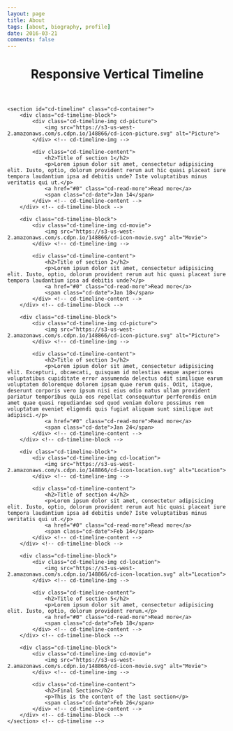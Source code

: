 ```yaml
---
layout: page
title: About
tags: [about, biography, profile]
date: 2016-03-21
comments: false
---
```

    

<html>
<body>
	<header>
		<h1>Responsive Vertical Timeline</h1>
	</header>

	<section id="cd-timeline" class="cd-container">
		<div class="cd-timeline-block">
			<div class="cd-timeline-img cd-picture">
				<img src="https://s3-us-west-2.amazonaws.com/s.cdpn.io/148866/cd-icon-picture.svg" alt="Picture">
			</div> <!-- cd-timeline-img -->

			<div class="cd-timeline-content">
				<h2>Title of section 1</h2>
				<p>Lorem ipsum dolor sit amet, consectetur adipisicing elit. Iusto, optio, dolorum provident rerum aut hic quasi placeat iure tempora laudantium ipsa ad debitis unde? Iste voluptatibus minus veritatis qui ut.</p>
				<a href="#0" class="cd-read-more">Read more</a>
				<span class="cd-date">Jan 14</span>
			</div> <!-- cd-timeline-content -->
		</div> <!-- cd-timeline-block -->

		<div class="cd-timeline-block">
			<div class="cd-timeline-img cd-movie">
				<img src="https://s3-us-west-2.amazonaws.com/s.cdpn.io/148866/cd-icon-movie.svg" alt="Movie">
			</div> <!-- cd-timeline-img -->

			<div class="cd-timeline-content">
				<h2>Title of section 2</h2>
				<p>Lorem ipsum dolor sit amet, consectetur adipisicing elit. Iusto, optio, dolorum provident rerum aut hic quasi placeat iure tempora laudantium ipsa ad debitis unde?</p>
				<a href="#0" class="cd-read-more">Read more</a>
				<span class="cd-date">Jan 18</span>
			</div> <!-- cd-timeline-content -->
		</div> <!-- cd-timeline-block -->

		<div class="cd-timeline-block">
			<div class="cd-timeline-img cd-picture">
				<img src="https://s3-us-west-2.amazonaws.com/s.cdpn.io/148866/cd-icon-picture.svg" alt="Picture">
			</div> <!-- cd-timeline-img -->

			<div class="cd-timeline-content">
				<h2>Title of section 3</h2>
				<p>Lorem ipsum dolor sit amet, consectetur adipisicing elit. Excepturi, obcaecati, quisquam id molestias eaque asperiores voluptatibus cupiditate error assumenda delectus odit similique earum voluptatem doloremque dolorem ipsam quae rerum quis. Odit, itaque, deserunt corporis vero ipsum nisi eius odio natus ullam provident pariatur temporibus quia eos repellat consequuntur perferendis enim amet quae quasi repudiandae sed quod veniam dolore possimus rem voluptatum eveniet eligendi quis fugiat aliquam sunt similique aut adipisci.</p>
				<a href="#0" class="cd-read-more">Read more</a>
				<span class="cd-date">Jan 24</span>
			</div> <!-- cd-timeline-content -->
		</div> <!-- cd-timeline-block -->

		<div class="cd-timeline-block">
			<div class="cd-timeline-img cd-location">
				<img src="https://s3-us-west-2.amazonaws.com/s.cdpn.io/148866/cd-icon-location.svg" alt="Location">
			</div> <!-- cd-timeline-img -->

			<div class="cd-timeline-content">
				<h2>Title of section 4</h2>
				<p>Lorem ipsum dolor sit amet, consectetur adipisicing elit. Iusto, optio, dolorum provident rerum aut hic quasi placeat iure tempora laudantium ipsa ad debitis unde? Iste voluptatibus minus veritatis qui ut.</p>
				<a href="#0" class="cd-read-more">Read more</a>
				<span class="cd-date">Feb 14</span>
			</div> <!-- cd-timeline-content -->
		</div> <!-- cd-timeline-block -->

		<div class="cd-timeline-block">
			<div class="cd-timeline-img cd-location">
				<img src="https://s3-us-west-2.amazonaws.com/s.cdpn.io/148866/cd-icon-location.svg" alt="Location">
			</div> <!-- cd-timeline-img -->

			<div class="cd-timeline-content">
				<h2>Title of section 5</h2>
				<p>Lorem ipsum dolor sit amet, consectetur adipisicing elit. Iusto, optio, dolorum provident rerum.</p>
				<a href="#0" class="cd-read-more">Read more</a>
				<span class="cd-date">Feb 18</span>
			</div> <!-- cd-timeline-content -->
		</div> <!-- cd-timeline-block -->

		<div class="cd-timeline-block">
			<div class="cd-timeline-img cd-movie">
				<img src="https://s3-us-west-2.amazonaws.com/s.cdpn.io/148866/cd-icon-movie.svg" alt="Movie">
			</div> <!-- cd-timeline-img -->

			<div class="cd-timeline-content">
				<h2>Final Section</h2>
				<p>This is the content of the last section</p>
				<span class="cd-date">Feb 26</span>
			</div> <!-- cd-timeline-content -->
		</div> <!-- cd-timeline-block -->
	</section> <!-- cd-timeline -->
</body>
</html>
